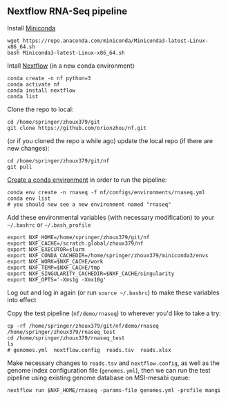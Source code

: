 ## Nextflow RNA-Seq pipeline

Install [Miniconda](https://docs.conda.io/en/latest/miniconda.html)

    wget https://repo.anaconda.com/miniconda/Miniconda3-latest-Linux-x86_64.sh
    bash Miniconda3-latest-Linux-x86_64.sh

Intall [Nextflow](https://github.com/nextflow-io/nextflow) (in a new conda environment)

    conda create -n nf python=3
    conda activate nf
    conda install nextflow
    conda list

Clone the repo to local:

    cd /home/springer/zhoux379/git
    git clone https://github.com/orionzhou/nf.git

(or if you cloned the repo a while ago) update the local repo (if there are new changes):

    cd /home/springer/zhoux379/git/nf
    git pull

[Create a conda environment](https://docs.conda.io/projects/conda/en/latest/user-guide/tasks/manage-environments.html#creating-an-environment-from-an-environment-yml-file) in order to run the pipeline:

    conda env create -n rnaseq -f nf/configs/environments/rnaseq.yml
    conda env list
    # you should now see a new environment named "rnaseq"

Add these environmental variables (with necessary modification) to your `~/.bashrc` or `~/.bash_profile`

    export NXF_HOME=/home/springer/zhoux379/git/nf
    export NXF_CACHE=/scratch.global/zhoux379/nf
    export NXF_EXECUTOR=slurm
    export NXF_CONDA_CACHEDIR=/home/springer/zhoux379/miniconda3/envs
    export NXF_WORK=$NXF_CACHE/work
    export NXF_TEMP=$NXF_CACHE/tmp
    export NXF_SINGULARITY_CACHEDIR=$NXF_CACHE/singularity
    export NXF_OPTS='-Xms1g -Xmx10g'

Log out and log in again (or run `source ~/.bashrc`) to make these variables into effect

Copy the test pipeline (`nf/demo/rnaseq`) to wherever you'd like to take a try:

    cp -rf /home/springer/zhoux379/git/nf/demo/rnaseq /home/springer/zhoux379/rnaseq_test
    cd /home/springer/zhoux379/rnaseq_test
    ls
    # genomes.yml  nextflow.config  reads.tsv  reads.xlsx

Make necessary changes to `reads.tsv` and `nextflow.config`, as well as the genome index configuration file (`genomes.yml`), then we can run the test pipeline using existing genome database on MSI-mesabi queue:

    nextflow run $NXF_HOME/rnaseq -params-file genomes.yml -profile mangi
